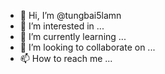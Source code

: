 - 👋 Hi, I’m @tungbai5lamn
- 👀 I’m interested in ...
- 🌱 I’m currently learning ...
- 💞️ I’m looking to collaborate on ...
- 📫 How to reach me ...

<!---
tungbai5lamn/tungbai5lamn is a ✨ special ✨ repository because its `README.md` (this file) appears on your GitHub profile.
You can click the Preview link to take a look at your changes.
--->
